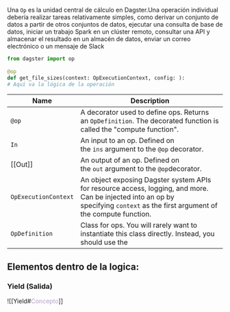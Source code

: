 Una `Op` es la unidad central de cálculo en Dagster.Una operación individual debería realizar tareas relativamente simples, como derivar un conjunto de datos a partir de otros conjuntos de datos, ejecutar una consulta de base de datos, iniciar un trabajo Spark en un clúster remoto, consultar una API y almacenar el resultado en un almacén de datos, enviar un correo electrónico o un mensaje de Slack

```python
from dagster import op
   
@op
def get_file_sizes(context: OpExecutionContext, config: ):
# Aquí va la lógica de la operación
```

| Name                 | Description                                                                                                                                                                      |
| -------------------- | -------------------------------------------------------------------------------------------------------------------------------------------------------------------------------- |
| `@op`                | A decorator used to define ops. Returns an `OpDefinition`. The decorated function is called the "compute function".                                                              |
| `In`                 | An input to an op. Defined on the `ins` argument to the `@op` decorator.                                                                                                         |
| [[Out]]              | An output of an op. Defined on the `out` argument to the `@op`decorator.                                                                                                         |
| `OpExecutionContext` | An object exposing Dagster system APIs for resource access, logging, and more. Can be injected into an op by specifying `context` as the first argument of the compute function. |
| `OpDefinition`       | Class for ops. You will rarely want to instantiate this class directly. Instead, you should use the                                                                              |

## Elementos dentro de la logica:
### Yield (Salida)
![[Yield#<font color=" b2a2c7">Concepto</font>]]